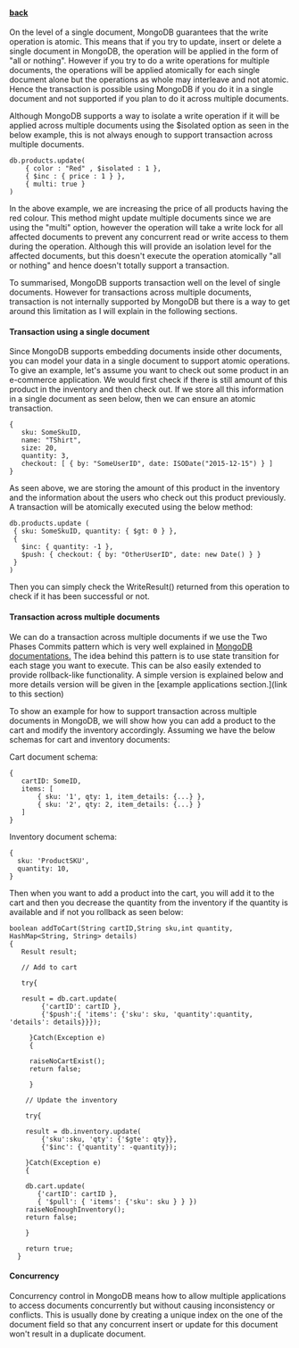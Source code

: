 #### [back](basic_features_main.md)

On the level of a single document, MongoDB guarantees that the write operation is atomic. This means that if you try to update, insert or delete a single document in MongoDB, the operation will be applied in the form of "all or nothing". However if you try to do a write operations for multiple documents, the operations will be applied atomically for each single document alone but the operations as whole may interleave and not atomic. Hence the transaction is possible using MongoDB if you do it in a single document and not supported if you plan to do it across multiple documents.  

Although MongoDB supports a way to isolate a write operation if it will be applied across multiple documents using the $isolated option as seen in the below example, this is not always enough to support transaction across multiple documents. 

````
db.products.update(
    { color : "Red" , $isolated : 1 },
    { $inc : { price : 1 } },
    { multi: true }
)
````
In the above example, we are increasing the price of all products having the red colour. This method might update multiple documents since we are using the "multi" option, however the operation will take a write lock for all affected documents to prevent any concurrent read or write access to them during the operation. Although this will provide an isolation level for the affected documents, but this doesn't execute the operation atomically "all or nothing" and hence doesn't totally support a transaction.


To summarised, MongoDB supports transaction well on the level of single documents. However for transactions across multiple documents, transaction  is not internally supported by MongoDB but there is a way to get around this limitation as I will explain in the following sections. 

#### Transaction using a single document

Since MongoDB supports embedding documents inside other documents, you can model your data in a single document to support atomic operations. To give an example, let's assume you want to check out some product in an e-commerce application. We would first check if there is still amount of this product in the inventory and then check out. If we store all this information in a single document as seen below, then we can ensure an atomic transaction.

 
 ````
 {
    sku: SomeSkuID,
    name: "TShirt",
    size: 20,
    quantity: 3,
    checkout: [ { by: "SomeUserID", date: ISODate("2015-12-15") } ]
}
 ````
 
 As seen above, we are storing the amount of this product in the inventory and the information about the users who check out this product previously.
A transaction will be atomically executed using the below method:
 
  ````
 db.products.update (
   { sku: SomeSkuID, quantity: { $gt: 0 } },
   {
     $inc: { quantity: -1 },
     $push: { checkout: { by: "OtherUserID", date: new Date() } }
   }
)
 ````

Then you can simply check the WriteResult() returned from this operation to check if it has been successful or not.


#### Transaction across multiple documents

We can do a transaction across multiple documents if we use the Two Phases Commits pattern which is very well explained in [MongoDB documentations.](https://docs.mongodb.org/manual/tutorial/perform-two-phase-commits/)
The idea behind this pattern is to use state transition for each stage you want to execute. This can be also easily extended to provide rollback-like functionality. A simple version is explained below and more details version will be given in the [example applications section.](link to this section)

To show an example for how to support transaction across multiple documents in MongoDB, we will show how you can add a product to the cart and modify the inventory accordingly. Assuming we have the below schemas for cart and inventory documents:


Cart document schema:

 ````
{
    cartID: SomeID,
    items: [
        { sku: '1', qty: 1, item_details: {...} },
        { sku: '2', qty: 2, item_details: {...} }
    ]
} 
````
 
 Inventory document schema:
 
 
  ````
 {
    sku: 'ProductSKU',
    quantity: 10,
 }
 ````
 
Then when you want to add a product into the cart, you will add it to the cart and then you decrease the quantity from the inventory if the quantity is available and if not you rollback as seen below:



 
````
boolean addToCart(String cartID,String sku,int quantity, HashMap<String, String> details)
{
   Result result;

   // Add to cart

   try{

   result = db.cart.update(
        {'cartID': cartID },
        {'$push':{ 'items': {'sku': sku, 'quantity':quantity, 'details': details}}});

     }Catch(Exception e)
     {
     
     raiseNoCartExist();
     return false;
     
     }        
      
    // Update the inventory

    try{

    result = db.inventory.update(
        {'sku':sku, 'qty': {'$gte': qty}},
        {'$inc': {'quantity': -quantity});
        
    }Catch(Exception e)
    {
    
    db.cart.update(
       {'cartID': cartID },
       { '$pull': { 'items': {'sku': sku } } })
    raiseNoEnoughInventory(); 
    return false;
    
    }
              
    return true;
  }        
 ````


#### Concurrency 

Concurrency control in MongoDB means how to allow multiple applications to access documents concurrently but without causing inconsistency or conflicts. This is usually done by creating a unique index on the one of the document field so that any concurrent insert or update for this document won't result in a duplicate document. 


